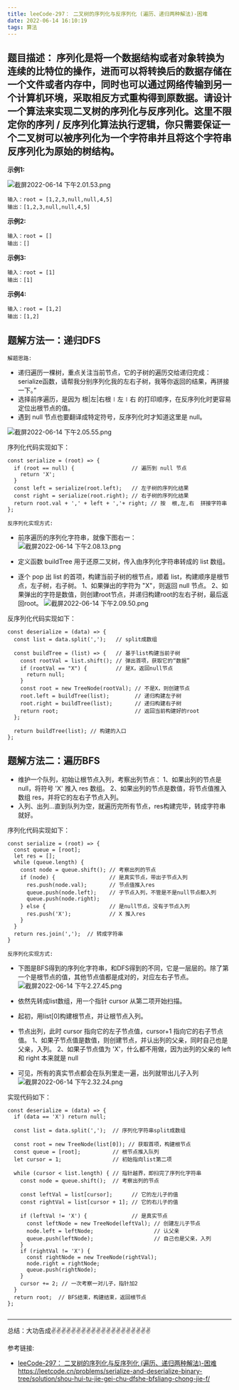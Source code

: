 ```yaml
---
title: leeCode-297： 二叉树的序列化与反序列化 (遍历、递归两种解法)-困难
date: 2022-06-14 16:10:19
tags: 算法
---
```



<meta name="referrer" content="no-referrer"/>


## 题目描述： 序列化是将一个数据结构或者对象转换为连续的比特位的操作，进而可以将转换后的数据存储在一个文件或者内存中，同时也可以通过网络传输到另一个计算机环境，采取相反方式重构得到原数据。请设计一个算法来实现二叉树的序列化与反序列化。这里不限定你的序列 / 反序列化算法执行逻辑，你只需要保证一个二叉树可以被序列化为一个字符串并且将这个字符串反序列化为原始的树结构。

**示例1:**

![截屏2022-06-14 下午2.01.53.png](https://upload-images.jianshu.io/upload_images/11846892-89c61fd19ec7a6f8.png?imageMogr2/auto-orient/strip%7CimageView2/2/w/1240)

```
输入：root = [1,2,3,null,null,4,5]
输出：[1,2,3,null,null,4,5]

```
**示例2:**

```
输入：root = []
输出：[]

```

**示例3:**


```
输入：root = [1]
输出：[1]

```
**示例4:**


```
输入：root = [1,2]
输出：[1,2]

```

## 题解方法一：递归DFS

`解题思路:`
* 递归遍历一棵树，重点关注当前节点，它的子树的遍历交给递归完成：serialize函数，请帮我分别序列化我的左右子树，我等你返回的结果，再拼接一下。”
* 选择前序遍历，是因为 根|左|右根∣左∣右 的打印顺序，在反序列化时更容易定位出根节点的值。
* 遇到 null 节点也要翻译成特定符号，反序列化时才知道这里是 null。



![截屏2022-06-14 下午2.05.55.png](https://upload-images.jianshu.io/upload_images/11846892-c695a86b9cb03dda.png?imageMogr2/auto-orient/strip%7CimageView2/2/w/1240)

序列化代码实现如下： 

```
const serialize = (root) => {
  if (root == null) {                  // 遍历到 null 节点
    return 'X';
  }
  const left = serialize(root.left);   // 左子树的序列化结果
  const right = serialize(root.right); // 右子树的序列化结果
  return root.val + ',' + left + ','+ right; // 按  根,左,右  拼接字符串
};
```

`反序列化实现方式:` 
* 前序遍历的序列化字符串，就像下图右一：
![截屏2022-06-14 下午2.08.13.png](https://upload-images.jianshu.io/upload_images/11846892-542fae2d275e1282.png?imageMogr2/auto-orient/strip%7CimageView2/2/w/1240)

* 定义函数 buildTree 用于还原二叉树，传入由序列化字符串转成的 list 数组。
* 逐个 pop 出 list 的首项，构建当前子树的根节点，顺着 list，构建顺序是根节点，左子树，右子树。
    1、如果弹出的字符为 "X"，则返回 null 节点。
    2、如果弹出的字符是数值，则创建root节点，并递归构建root的左右子树，最后返回root。
![截屏2022-06-14 下午2.09.50.png](https://upload-images.jianshu.io/upload_images/11846892-4c52d349cd96979b.png?imageMogr2/auto-orient/strip%7CimageView2/2/w/1240)

反序列化代码实现如下： 

```
const deserialize = (data) => {
  const list = data.split(',');   // split成数组

  const buildTree = (list) => {   // 基于list构建当前子树
    const rootVal = list.shift(); // 弹出首项，获取它的“数据”
    if (rootVal == "X") {         // 是X，返回null节点
      return null;
    }
    const root = new TreeNode(rootVal); // 不是X，则创建节点
    root.left = buildTree(list);        // 递归构建左子树
    root.right = buildTree(list);       // 递归构建右子树
    return root;                        // 返回当前构建好的root
  };

  return buildTree(list); // 构建的入口
};
```

## 题解方法二：遍历BFS

* 维护一个队列，初始让根节点入列，考察出列节点：
    1、如果出列的节点是 null，将符号 'X' 推入 res 数组。
    2、如果出列的节点是数值，将节点值推入数组 res，并将它的左右子节点入列。
* 入列、出列…直到队列为空，就遍历完所有节点，res构建完毕，转成字符串就好。



序列化代码实现如下： 

```
const serialize = (root) => {
  const queue = [root];
  let res = [];
  while (queue.length) {
    const node = queue.shift(); // 考察出列的节点
    if (node) {                 // 是真实节点，带出子节点入列
      res.push(node.val);       // 节点值推入res
      queue.push(node.left);    // 子节点入列，不管是不是null节点都入列
      queue.push(node.right);    
    } else {                    // 是null节点，没有子节点入列
      res.push('X');            // X 推入res
    }
  }
  return res.join(',');  // 转成字符串
}
```

`反序列化实现方式:` 

* 下图是BFS得到的序列化字符串，和DFS得到的不同，它是一层层的。除了第一个是根节点的值，其他节点值都是成对的，对应左右子节点。
![截屏2022-06-14 下午2.27.45.png](https://upload-images.jianshu.io/upload_images/11846892-409a43cbab7e2458.png?imageMogr2/auto-orient/strip%7CimageView2/2/w/1240)

* 依然先转成list数组，用一个指针 cursor 从第二项开始扫描。
* 起初，用list[0]构建根节点，并让根节点入列。
* 节点出列，此时 cursor 指向它的左子节点值，cursor+1 指向它的右子节点值。
    1、如果子节点值是数值，则创建节点，并认出列的父亲，同时自己也是父亲，入列。
    2、如果子节点值为 'X'，什么都不用做，因为出列的父亲的 left 和 right 本来就是 null
* 可见，所有的真实节点都会在队列里走一遍，出列就带出儿子入列
![截屏2022-06-14 下午2.32.24.png](https://upload-images.jianshu.io/upload_images/11846892-e3efbecab4a0df7a.png?imageMogr2/auto-orient/strip%7CimageView2/2/w/1240)

实现代码如下：
```
const deserialize = (data) => {
  if (data == 'X') return null;

  const list = data.split(',');  // 序列化字符串split成数组

  const root = new TreeNode(list[0]); // 获取首项，构建根节点
  const queue = [root];          // 根节点推入队列
  let cursor = 1;                // 初始指向list第二项

  while (cursor < list.length) { // 指针越界，即扫完了序列化字符串
    const node = queue.shift();  // 考察出列的节点

    const leftVal = list[cursor];      // 它的左儿子的值
    const rightVal = list[cursor + 1]; // 它的右儿子的值

    if (leftVal != 'X') {              // 是真实节点
      const leftNode = new TreeNode(leftVal); // 创建左儿子节点
      node.left = leftNode;                   // 认父亲
      queue.push(leftNode);                   // 自己也是父亲，入列
    }
    if (rightVal != 'X') {
      const rightNode = new TreeNode(rightVal);
      node.right = rightNode;
      queue.push(rightNode);
    }
    cursor += 2; // 一次考察一对儿子，指针加2
  }
  return root;  // BFS结束，构建结束，返回根节点
};


```

 ---
总结：大功告成✌️✌️✌️✌️✌️✌️✌️✌️✌️✌️✌️✌️✌️✌️✌️✌️✌️✌️✌️✌️

参考链接:
* [leeCode-297： 二叉树的序列化与反序列化 (遍历、递归两种解法)-困难](https://leetcode.cn/problems/serialize-and-deserialize-binary-tree/description/)
https://leetcode.cn/problems/serialize-and-deserialize-binary-tree/solution/shou-hui-tu-jie-gei-chu-dfshe-bfsliang-chong-jie-f/











